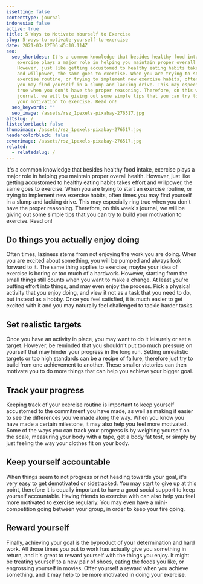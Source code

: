 ```yaml
---
issetting: false
contenttype: journal
indonesia: false
active: true
title: 5 Ways to Motivate Yourself to Exercise
slug: 5-ways-to-motivate-yourself-to-exercise
date: 2021-03-12T06:45:10.114Z
seo:
  seo_shortdesc: It's a common knowledge that besides healthy food intake,
    exercise plays a major role in helping you maintain proper overall health.
    However, just like getting accustomed to healthy eating habits takes effort
    and willpower, the same goes to exercise. When you are trying to start an
    exercise routine, or trying to implement new exercise habits, often times
    you may find yourself in a slump and lacking drive. This may especially ring
    true when you don't have the proper reasoning. Therefore, on this week's
    journal, we will be giving out some simple tips that you can try to build
    your motivation to exercise. Read on!
  seo_keywords: ""
  seo_image: /assets/rsz_1pexels-pixabay-276517.jpg
altslug: /
listcolorblack: false
thumbimage: /assets/rsz_1pexels-pixabay-276517.jpg
headercolorblack: false
coverimage: /assets/rsz_1pexels-pixabay-276517.jpg
related:
  - relatedslug: /
---
```

It's a common knowledge that besides healthy food intake, exercise plays a major role in helping you maintain proper overall health. However, just like getting accustomed to healthy eating habits takes effort and willpower, the same goes to exercise. When you are trying to start an exercise routine, or trying to implement new exercise habits, often times you may find yourself in a slump and lacking drive. This may especially ring true when you don't have the proper reasoning. Therefore, on this week's journal, we will be giving out some simple tips that you can try to build your motivation to exercise. Read on!

## Do things you actually enjoy doing

Often times, laziness stems from not enjoying the work you are doing. When you are excited about something, you will be pumped and always look forward to it. The same thing applies to exercise; maybe your idea of exercise is boring or too much of a hardwork. However, starting from the small things still counts when you want to make a change. At least you're putting effort into things, and may even enjoy the process. 
Pick a physical activity that you enjoy doing, and view it not as a task that you need to do, but instead as a hobby. Once you feel satisfied, it is much easier to get excited with it and you may naturally feel challenged to tackle harder tasks.

## Set realistic targets

Once you have an activity in place, you may want to do it leisurely or set a target. However, be reminded that you shouldn't put too much pressure on yourself that may hinder your progress in the long run. Setting unrealistic targets or too high standards can be a recipe of failure, therefore just try to build from one achievement to another. These smaller victories can then motivate you to do more things that can help you achieve your bigger goal.

## Track your progress

Keeping track of your exercise routine is important to keep yourself accustomed to the commitment you have made, as well as making it easier to see the differences you've made along the way. When you know you have made a certain milestone, it may also help you feel more motivated. Some of the ways you can track your progress is by weighing yourself on the scale, measuring your body with a tape, get a body fat test, or simply by just feeling the way your clothes fit on your body.

## Keep yourself accountable

When things seem to not progress or not heading towards your goal, it's very easy to get demotivated or sidetracked. You may start to give up at this point, therefore it is equally important to have a good social support to keep yourself accountable. Having friends to exercise with can also help you feel more motivated to exercise regularly. You may even have a mini-competition going between your group, in order to keep your fire going.

## Reward yourself

Finally, achieving your goal is the byproduct of your determination and hard work. All those times you put to work has actually give you something in return, and it's great to reward yourself with the things you enjoy. It might be treating yourself to a new pair of shoes, eating the foods you like, or engrossing yourself in movies. Offer yourself a reward when you achieve something, and it may help to be more motivated in doing your exercise.